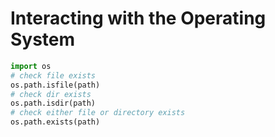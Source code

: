 # Interacting with the Operating System

```python
import os
# check file exists
os.path.isfile(path)
# check dir exists
os.path.isdir(path)
# check either file or directory exists
os.path.exists(path)
```